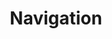 ---
title: Navigation
excerpt: ''
deprecated: false
hidden: false
metadata:
  title: ''
  description: ''
  robots: index
next:
  description: ''
---